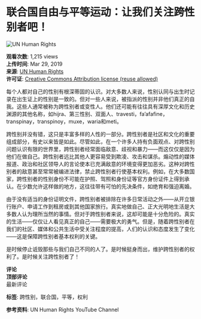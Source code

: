 # 联合国自由与平等运动：让我们关注跨性别者吧！

![UN Human Rights](https://yt3.ggpht.com/ytc/AIdro_kGCWZgTjP5QS1NrfvBJf0n86P0vgO-3120hAy1qVB0LFQ=s48-c-k-c0x00ffffff-no-rj)

**观看次数**: 1,215 views  
**上传时间**: Mar 29, 2019  
**来源**: [UN Human Rights](https://www.youtube.com/@UNOHCHR)  
**许可证**: [Creative Commons Attribution license (reuse allowed)](https://www.youtube.com/t/creative_commons)

每个人都对自己的性别有根深蒂固的认识。对大多数人来说，性别认同与出生时记录在出生证上的性别是一致的。但对一些人来说，被指派的性别并非他们真正的自我。这些人通常被称为跨性别者或变性人。他们还可能有往往具有深厚文化和历史渊源的其他名称，如hijra、第三性别、双面人、travesti，fa’afafine，transpinay，transpinoy，muxe，waria和meti。 

跨性别并没有错，这只是丰富多样的人性的一部分。跨性别者是社区和文化的重要组成部分，有史以来皆是如此。尽管如此，在一个许多人持有负面观点、对跨性别问题认识有限的世界里，跨性别者经常面临敌意、歧视和暴力——而这仅仅是因为他们在做自己。跨性别者远比其他人更容易受到欺凌、攻击和谋杀。煽动性的媒体报道、政治和社区领导人的言论使本已充满敌意的环境变得更加恶劣。这种对跨性别者的敌意甚至常常被编进法律，禁止跨性别者行使基本权利。例如，在大多数国家，跨性别者的性别身份不可能在护照、驾照和身份证等官方身份证件上得到承认。在少数允许这样做的地方，这往往带有可怕的先决条件，如绝育和强迫离婚。 

由于没有适当的身份证明文件，跨性别者被排除在许多日常活动之外——从开立银行账户、申请工作到租房或到其他国家旅行。真实地做自己、正大光明地生活是大多数人认为理所当然的事情。但对于跨性别者来说，这却可能是十分危险的。真实的生活——仅仅让人看见真正的自己——需要极大的勇气。但是，随着跨性别者在我们的社区、媒体和公共生活中受关注程度的提高，人们的认识和态度发生了变化——这是保障跨性别者基本权利的关键。 

是时候停止诋毁那些与我们自己不同的人了。是时候挺身而出，维护跨性别者的权利了。是时候关注跨性别者了！ 

**评论**  
**顶部评论**  
最新评论 

**标签**: 跨性别，联合国，平等，权利  

**参考资料**: UN Human Rights YouTube Channel
